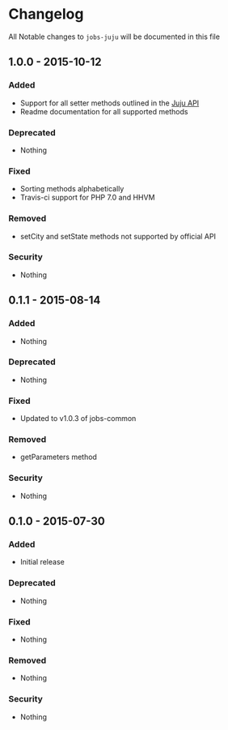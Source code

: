 # Changelog
All Notable changes to `jobs-juju` will be documented in this file

## 1.0.0 - 2015-10-12

### Added
- Support for all setter methods outlined in the [Juju API](http://www.juju.com/publisher/spec/)
- Readme documentation for all supported methods

### Deprecated
- Nothing

### Fixed
- Sorting methods alphabetically
- Travis-ci support for PHP 7.0 and HHVM

### Removed
- setCity and setState methods not supported by official API

### Security
- Nothing

## 0.1.1 - 2015-08-14

### Added
- Nothing

### Deprecated
- Nothing

### Fixed
- Updated to v1.0.3 of jobs-common

### Removed
- getParameters method

### Security
- Nothing

## 0.1.0 - 2015-07-30

### Added
- Initial release

### Deprecated
- Nothing

### Fixed
- Nothing

### Removed
- Nothing

### Security
- Nothing
